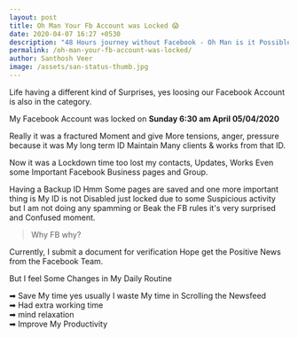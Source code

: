```yaml
---
layout: post
title: Oh Man Your Fb Account was Locked 😱
date: 2020-04-07 16:27 +0530
description: "48 Hours journey without Facebook - Oh Man is it Possible."
permalink: /oh-man-your-fb-account-was-locked/
author: Santhosh Veer
image: /assets/san-status-thumb.jpg
---
```


Life having a different kind of Surprises, yes loosing our Facebook Account is also in the category.

My Facebook Account was locked on **Sunday 6:30 am April 05/04/2020**

Really it was a fractured Moment and give More tensions, anger, pressure because it was My long term ID Maintain Many clients & works from that ID.

Now it was a Lockdown time too lost my contacts, Updates, Works Even some Important Facebook Business pages and Group.  

Having a Backup ID Hmm Some pages are saved and one more important thing is My ID is not Disabled just locked due to some Suspicious activity but I am not doing any spamming or Beak the FB rules it's very surprised and Confused moment.

> Why FB why?

Currently, I submit a document for verification Hope get the Positive News from the Facebook Team.

But I feel Some Changes in My Daily Routine

➡ Save My time yes usually I waste My time in Scrolling the Newsfeed  
➡ Had extra working time  
➡ mind relaxation  
➡ Improve My Productivity  
